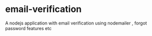 # email-verification
 A nodejs application with email verification using nodemailer , forgot password features etc
